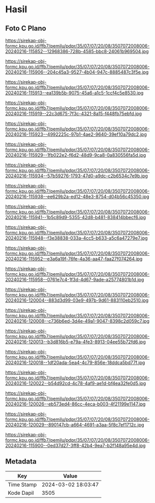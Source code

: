 # Hasil

## Foto C Plano

https://sirekap-obj-formc.kpu.go.id/ffb7/pemilu/pdpr/35/07/07/20/08/3507072008006-20240216-115852--12968386-728b-4585-bbc8-24061b969504.jpg

https://sirekap-obj-formc.kpu.go.id/ffb7/pemilu/pdpr/35/07/07/20/08/3507072008006-20240216-115906--204c45a3-9527-4b04-947c-8885487c3f5e.jpg

https://sirekap-obj-formc.kpu.go.id/ffb7/pemilu/pdpr/35/07/07/20/08/3507072008006-20240216-115913--ea139b5b-9075-45a6-a1c5-1ccf4c5e8530.jpg

https://sirekap-obj-formc.kpu.go.id/ffb7/pemilu/pdpr/35/07/07/20/08/3507072008006-20240216-115919--22c3d675-7f3c-4321-8a15-f448fb75ebfd.jpg

https://sirekap-obj-formc.kpu.go.id/ffb7/pemilu/pdpr/35/07/07/20/08/3507072008006-20240216-115923--4992225c-97b1-4ae2-9640-39ef10a79dc2.jpg

https://sirekap-obj-formc.kpu.go.id/ffb7/pemilu/pdpr/35/07/07/20/08/3507072008006-20240216-115929--1fb022e2-f6d2-48d9-9ca8-0a830556fa5d.jpg

https://sirekap-obj-formc.kpu.go.id/ffb7/pemilu/pdpr/35/07/07/20/08/3507072008006-20240216-115934--57b59276-1793-47d0-a9dc-c2b6534c7e9b.jpg

https://sirekap-obj-formc.kpu.go.id/ffb7/pemilu/pdpr/35/07/07/20/08/3507072008006-20240216-115938--ee629b2a-ed12-48e3-8754-d04b56c45350.jpg

https://sirekap-obj-formc.kpu.go.id/ffb7/pemilu/pdpr/35/07/07/20/08/3507072008006-20240216-115941--1b5c89d9-5355-42d8-b481-838414bbecf6.jpg

https://sirekap-obj-formc.kpu.go.id/ffb7/pemilu/pdpr/35/07/07/20/08/3507072008006-20240216-115948--f3e38838-033a-4cc5-b633-a5c6a47279e7.jpg

https://sirekap-obj-formc.kpu.go.id/ffb7/pemilu/pdpr/35/07/07/20/08/3507072008006-20240216-115952--e3a6a19f-76fe-4a36-aa47-faa27f074264.jpg

https://sirekap-obj-formc.kpu.go.id/ffb7/pemilu/pdpr/35/07/07/20/08/3507072008006-20240216-115958--0761e7c4-1f3d-4d67-9ade-a25774801b1d.jpg

https://sirekap-obj-formc.kpu.go.id/ffb7/pemilu/pdpr/35/07/07/20/08/3507072008006-20240216-120004--883d3d99-03e9-497b-9d61-883110eb2510.jpg

https://sirekap-obj-formc.kpu.go.id/ffb7/pemilu/pdpr/35/07/07/20/08/3507072008006-20240216-120008--c736b6ed-3d4e-49a1-9047-8398c2d059c7.jpg

https://sirekap-obj-formc.kpu.go.id/ffb7/pemilu/pdpr/35/07/07/20/08/3507072008006-20240216-120013--b3d816b5-e79a-4fe3-8913-04ee55b72fd6.jpg

https://sirekap-obj-formc.kpu.go.id/ffb7/pemilu/pdpr/35/07/07/20/08/3507072008006-20240216-120018--1df20ada-5ea4-4c79-856e-18ddca5bd77f.jpg

https://sirekap-obj-formc.kpu.go.id/ffb7/pemilu/pdpr/35/07/07/20/08/3507072008006-20240216-120022--b54d92cd-4c78-4af9-ae1d-bf4ea32fe0d5.jpg

https://sirekap-obj-formc.kpu.go.id/ffb7/pemilu/pdpr/35/07/07/20/08/3507072008006-20240216-120026--eb573ed4-86cc-4eca-b003-4f21199e1147.jpg

https://sirekap-obj-formc.kpu.go.id/ffb7/pemilu/pdpr/35/07/07/20/08/3507072008006-20240216-120029--890147cb-a664-4691-a3aa-5f8c7ef1712c.jpg

https://sirekap-obj-formc.kpu.go.id/ffb7/pemilu/pdpr/35/07/07/20/08/3507072008006-20240216-115900--0ed37d27-3ff8-42b4-9ea7-b2f148a95e4d.jpg


## Metadata

| Key        | Value               |
| ---------- | ------------------- |
| Time Stamp | 2024-03-02 18:03:47 |
| Kode Dapil | 3505                |



